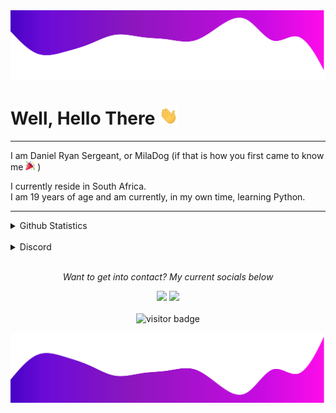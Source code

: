 <img src="https://raw.githubusercontent.com/MilaDog/MilaDog/328fcb1eb6b8fe7d9cec123e1e6aec8138d30de0/readme/header.svg" alt="Header Image">

<!-- start welcome -->
# Well, Hello There <img src="https://raw.githubusercontent.com/MilaDog/MilaDog/master/readme/wave.gif" width="30px">
<!-- end welcome -->

---

<!-- start details about me -->
<p>I am Daniel Ryan Sergeant, or MilaDog (if that is how you first came to know me <img src="https://raw.githubusercontent.com/MilaDog/MilaDog/master/readme/party_popper.png" width="15px"> )</p>
<p>I currently reside in South Africa.<br>I am 19 years of age and am currently, in my own time, learning Python.</p>
<!-- end details about me -->

---

<!-- start details -->
<details close>
    <summary>Github Statistics</summary>
<br>
<p align="center">
    <a href="https://github.com/anuraghazra/github-readme-stats">
        <img src="https://github-readme-stats.vercel.app/api?username=MilaDog&bg_color=10,FB0BE8,4701C3&hide_border=true&title_color=D4DDF4&text_color=D4DDF4&icon_color=DDE4FF&hide_rank=true&custom_title=Github Statistics:&count_private=false&show_icons=true&line_height=27&hide=prs,issues,contribs" alt="Repo stats" align="center">
    </a>  
    <br>  
    <br>
    <a href="https://github.com/anuraghazra/github-readme-stats">
        <img src="https://github-readme-stats.vercel.app/api/top-langs/?username=MilaDog&&bg_color=10,FB0BE8,4701C3&hide_border=true&title_color=D4DDF4&text_color=D4DDF4&icon_color=DDE4FF&card_width=270&count_private=true&show_icons=true&langs_count=3&custom_title=Top Languages Used:&card_width=495&card_height=123" alt="Repo stats" align="center">
    </a>
</p>
</details>
<!-- end details -->

<br>

<!--- Start Discord group -->
<details close>
    <summary>Discord</summary>
<br>
<p align="center">
    <a href="https://discord.c99.nl/">
        <img src="https://discord.c99.nl/widget/theme-4/212643981593411584.png" align="center">
    </a>
</p>
</details>
<!-- end Discord group -->

<!-- start get in contact -->
<p align="center">
    <i><br>Want to get into contact? My current socials below</i>
    <p align="center">
        <a href="https://twitter.com/danny1_ryan" alt="Twitter"><img src="https://img.shields.io/static/v1?message=Twitter&logo=twitter&labelColor=5c5c5c&color=1182c3&logoColor=white&label=%20"></a>
        <a href="mailto:daniel.ryan.sergeant@gmail.com" alt="Contact me"><img src="https://img.shields.io/static/v1?message=Gmail&logo=gmail&labelColor=5c5c5c&color=1182c3&logoColor=white&label=%20"></a>    
        <br>
        <br>
        <img src="https://visitor-badge.glitch.me/badge?page_id=MilaDog.vistor-badge" alt="visitor badge">
    </p>
</p>
<!-- end get in contact -->


<img src="https://raw.githubusercontent.com/MilaDog/MilaDog/c2c07a37397be5c41599adb1d6737dbc271dc978/readme/footer.svg" alt="Footer Image">